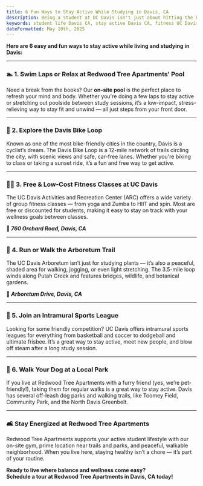 ```yaml
---
title: 6 Fun Ways to Stay Active While Studying in Davis, CA
description: Being a student at UC Davis isn't just about hitting the books — it's also about maintaining balance, staying energized, and taking care of your physical and mental health. Luckily, if you're living at Redwood Tree Apartments in Davis, CA, you're surrounded by tons of ways to stay active and healthy without breaking your schedule (or your budget).
keywords: student life Davis CA, stay active Davis CA, fitness UC Davis, outdoor activities Davis, apartments near UC Davis with gym, Redwood Tree Apartments
dateFormatted: May 10th, 2025
---
```


**Here are 6 easy and fun ways to stay active while living and studying in Davis:**

---

### **🏊 1\. Swim Laps or Relax at Redwood Tree Apartments' Pool**

Need a break from the books? Our **on-site pool** is the perfect place to refresh your mind and body. Whether you're doing a few laps to stay active or stretching out poolside between study sessions, it’s a low-impact, stress-relieving way to stay fit and unwind — all just steps from your front door.

---

### **🚴 2\. Explore the Davis Bike Loop**

Known as one of the most bike-friendly cities in the country, Davis is a cyclist’s dream. The Davis Bike Loop is a 12-mile network of trails circling the city, with scenic views and safe, car-free lanes. Whether you're biking to class or taking a sunset ride, it’s a fun and free way to get active.

---

### **🧘‍♀️ 3. Free & Low-Cost Fitness Classes at UC Davis**

The UC Davis Activities and Recreation Center (ARC) offers a wide variety of group fitness classes — from yoga and Zumba to HIIT and spin. Most are free or discounted for students, making it easy to stay on track with your wellness goals between classes.

**📍 *760 Orchard Road, Davis, CA***

---

### **🌳 4. Run or Walk the Arboretum Trail**

The UC Davis Arboretum isn’t just for studying plants — it’s also a peaceful, shaded area for walking, jogging, or even light stretching. The 3.5-mile loop winds along Putah Creek and features bridges, wildlife, and botanical gardens.

**📍 *Arboretum Drive, Davis, CA***

---

### **🏀 5. Join an Intramural Sports League**

Looking for some friendly competition? UC Davis offers intramural sports leagues for everything from basketball and soccer to dodgeball and ultimate frisbee. It’s a great way to stay active, meet new people, and blow off steam after a long study session.

---

### **🐾 6. Walk Your Dog at a Local Park**

If you live at Redwood Tree Apartments with a furry friend (yes, we’re pet-friendly\!), taking them for regular walks is a great way to stay active. Davis has several off-leash dog parks and walking trails, like Toomey Field, Community Park, and the North Davis Greenbelt.

---

### **🛋️ Stay Energized at Redwood Tree Apartments**

Redwood Tree Apartments supports your active student lifestyle with our on-site gym, prime location near trails and parks, and peaceful, walkable neighborhood. When you live here, staying healthy isn’t a chore — it’s part of your routine.

**Ready to live where balance and wellness come easy?**  
**Schedule a tour at Redwood Tree Apartments in Davis, CA today!**